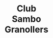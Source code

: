 ---
title: "Club<br />Sambo<br />Granollers"
title2: "Sambo<br />Granollers"
description: ""
image: null
address: "Carrer del Camp de les Moreres, s/n, 08401 Granollers, Barcelona"
phone: "555 55 55"
email: "sambogranollers@hotmail.com"
---